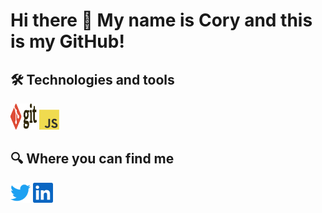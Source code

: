 # Hi there 👋 My name is Cory and this is my GitHub!

## 🛠  Technologies and tools

<p align="left">
  <img alt="git" height="42" width="42" src="assets/git.svg">
  <img alt="JavaScript" height="32" width="32" src="assets/javascript.png">
</p>


## 🔍  Where you can find me

<p align="left">
  <a href="https://twitter.com/CoryUpham"><img alt="Twitter" 
  height="32" width="32" src="assets/twitter.svg"></a>
  <a href="https://www.linkedin.com/in/coryupham/"><img alt="LinkedIn" height="32" width="32" src="assets/linkedin.svg"></a>
</p>